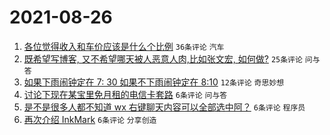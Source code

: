 # 2021-08-26

1. [各位觉得收入和车价应该是什么个比例](https://www.v2ex.com/t/798059) `36条评论` `汽车`
1. [既希望写博客, 又不希望哪天被人恶意人肉,比如张文宏, 如何做?](https://www.v2ex.com/t/798073) `25条评论` `问与答`
1. [如果下雨闹钟定在 7: 30 如果不下雨闹钟定在 8:10](https://www.v2ex.com/t/798075) `12条评论` `奇思妙想`
1. [讨论下现在某宝里免月租的电信卡套路](https://www.v2ex.com/t/798080) `6条评论` `问与答`
1. [是不是很多人都不知道 wx 右键聊天内容可以全部选中阿？](https://www.v2ex.com/t/798077) `6条评论` `程序员`
1. [再次介绍 InkMark](https://www.v2ex.com/t/798060) `6条评论` `分享创造`
